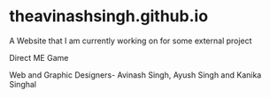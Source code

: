 # theavinashsingh.github.io
A Website that I am currently working on for some external project

Direct ME Game

Web and Graphic Designers-
Avinash Singh, Ayush Singh and Kanika Singhal